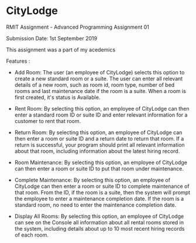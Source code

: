 # CityLodge
RMIT Assignment - Advanced Programming Assignment 01

Submission Date: 1st September 2019

This assignment was a part of my acedemics

Features : 

- Add Room: The user (an employee of CityLodge) selects this option to create a new standard room or a
suite. The user can enter all relevant details of a new room, such as room id, room type,
number of bed rooms and last maintenance date if the room is a suite. When a room is first
created, it's status is Available.

- Rent Room: By selecting this option, an employee of CityLodge can then enter a standard room ID or suite
ID and enter relevant information for a customer to rent that room.

- Return Room: By selecting this option, an employee of CityLodge can then enter a room or suite ID and a
return date to return that room. If a return is successful, your program should print all relevant
information about that room, including information about the latest hiring record.

- Room Maintenance: By selecting this option, an employee of CityLodge can then enter a room or suite ID to put that
room under maintenance.

- Complete Maintenance: By selecting this option, an employee of CityLodge can then enter a room or suite ID to
complete maintenance of that room. From the ID, if the room is a suite, then the system will
prompt the employee to enter a maintenance completion date. If the room is a standard room,
no need to enter the maintenance completion date.

- Display All Rooms: By selecting this option, an employee of CityLodge can see on the Console all information
about all rental rooms stored in the system, including details about up to 10 most recent hiring
records of each room.
